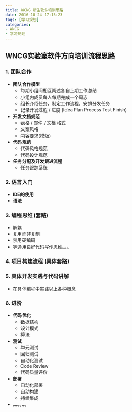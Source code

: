 ```yaml
---
title: WCNG 新生软件培训思路
date: 2016-10-24 17:15:23
tags: [学习规划]
categories: 
- WNCG
- 学习规划
---
```


## WNCG实验室软件方向培训流程思路


### 1. **团队合作**

* **团队合作模型**  
    * 每期小组间相互阐述各自上期工作总结  
    * 小组内成员每人每期完成一个周志  
    * 组长介绍任务，制定工作流程，安排分发任务  
    * 记录开发过程 / 进度 (Idea Plan Process Test Finish)  
* **开发文档规范**  
    * 表格 / 邮件 / 文档 格式  
    * 文案风格  
    * 内容要求(模板)  
* **代码规范**  
    * 代码风格规范  
    * 代码设计规范  
* **任务分配及开发跟进流程**
    * 任务跟踪系统

<!--more-->

### 2. **语言入门**  

* **IDE的使用**  
* **语法**  


### 3. **编程思维 (套路)**

* 解耦  
* 复用而非复制  
* 禁用硬编码
* 等通用良好代码写作思维。。。

### 4. **项目构建流程 (具体套路)**

### 5. **具体开发实践与代码讲解**

* 在具体编程中实践以上各种概念  


### 6. **进阶**

* **代码优化**
    * 数据结构  
    * 设计模式  
    * 算法  
* **测试**  
    * 单元测试  
    * 回归测试  
    * 自动化测试  
    * Code Review  
    * 代码质量评价  
* **部署**
    * 自动化部署  
    * 自动构建  
    * 持续集成  
* **。。。。。。**